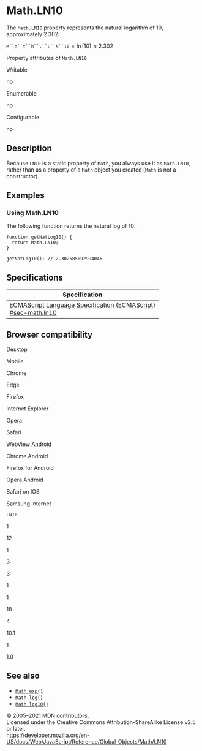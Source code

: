 Math.LN10
=========

The `Math.LN10` property represents the natural logarithm of 10, approximately 2.302:

`M``a``t``h``.``L``N``10` = ln (10) ≈ 2.302

Property attributes of `Math.LN10`

Writable

no

Enumerable

no

Configurable

no

Description
-----------

Because `LN10` is a static property of `Math`, you always use it as `Math.LN10`, rather than as a property of a `Math` object you created (`Math` is not a constructor).

Examples
--------

### Using Math.LN10

The following function returns the natural log of 10:

    function getNatLog10() {
      return Math.LN10;
    }

    getNatLog10(); // 2.302585092994046

Specifications
--------------

<table><thead><tr class="header"><th>Specification</th></tr></thead><tbody><tr class="odd"><td><a href="https://tc39.es/ecma262/#sec-math.ln10">ECMAScript Language Specification (ECMAScript)<br />
<span class="small">#sec-math.ln10</span></a></td></tr></tbody></table>

Browser compatibility
---------------------

Desktop

Mobile

Chrome

Edge

Firefox

Internet Explorer

Opera

Safari

WebView Android

Chrome Android

Firefox for Android

Opera Android

Safari on IOS

Samsung Internet

`LN10`

1

12

1

3

3

1

1

18

4

10.1

1

1.0

See also
--------

-   [`Math.exp()`](exp)
-   [`Math.log()`](log)
-   [`Math.log10()`](log10)

© 2005–2021 MDN contributors.  
Licensed under the Creative Commons Attribution-ShareAlike License v2.5 or later.  
<a href="https://developer.mozilla.org/en-US/docs/Web/JavaScript/Reference/Global_Objects/Math/LN10" class="_attribution-link">https://developer.mozilla.org/en-US/docs/Web/JavaScript/Reference/Global_Objects/Math/LN10</a>
